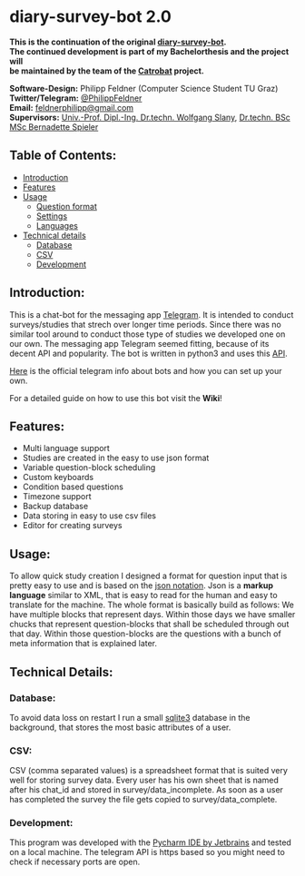 # diary-survey-bot 2.0

**This is the continuation of the original 
[diary-survey-bot](https://github.com/philippfeldner/diary-survey-bot).**  
**The continued development is part of my Bachelorthesis and the project will**  
**be maintained by the team of the [Catrobat](https://github.com/Catrobat) project.**


**Software-Design:** Philipp Feldner (Computer Science Student TU Graz)  
**Twitter/Telegram:** [@PhilippFeldner](https://twitter.com/PhilippFeldner)  
**Email:** [feldnerphilipp@gmail.com](mailto:feldnerphilipp@gmail.com)  
**Supervisors:**
[Univ.-Prof. Dipl.-Ing. Dr.techn. Wolfgang Slany](https://github.com/wslany), [Dr.techn. BSc MSc Bernadette Spieler](https://github.com/bernadettespieler)  


## Table of Contents:
- [Introduction](#introduction)
- [Features](#features)
- [Usage](#usage)
  - [Question format](#question-format)
  - [Settings](#settings)
  - [Languages](#languages)
- [Technical details](#technical-details)
  - [Database](#database)
  - [CSV](#csv)
  - [Development](#development)


## Introduction:

This is a chat-bot for the messaging app [Telegram](https://telegram.org/).
It is intended to conduct surveys/studies that strech over longer time periods.
Since there was no similar tool around to conduct those type of studies we
developed one on our own. The messaging app Telegram seemed fitting, because of
its decent API and popularity. The bot is written in python3 and uses this
[API](https://github.com/python-telegram-bot/python-telegram-bot).

[Here](https://telegram.org/blog/bot-revolution) is the official
telegram info about bots and how you can set up your own.

For a detailed guide on how to use this bot visit the **Wiki**!

## Features:

- Multi language support
- Studies are created in the easy to use json format
- Variable question-block scheduling
- Custom keyboards
- Condition based questions
- Timezone support
- Backup database
- Data storing in easy to use csv files
- Editor for creating surveys

## Usage:

To allow quick study creation I designed a format for question input that
is pretty easy to use and is based on the
[json notation](https://de.wikipedia.org/wiki/JavaScript_Object_Notation).
Json is a **markup language** similar to XML, that is easy to read for the
human and easy to translate for the machine. The whole format is basically
build as follows: We have multiple blocks that represent days. Within those
days we have smaller chucks that represent question-blocks that shall be
scheduled through out that day. Within those question-blocks are the questions
with a bunch of meta information that is explained later.

## Technical Details:

### Database:
To avoid data loss on restart I run a small
[sqlite3](https://docs.python.org/3/library/sqlite3.html)
database in the background, that stores the most basic
attributes of a user.

### CSV:
CSV (comma separated values) is a spreadsheet format that is suited
very well for storing survey data. Every user has his own sheet that
is named after his chat_id and stored in survey/data_incomplete. As
soon as a user has completed the survey the file gets copied to
survey/data_complete.

### Development:
This program was developed with the
[Pycharm IDE by Jetbrains](https://www.jetbrains.com/pycharm/)
and tested on a local machine. The telegram API is https based
so you might need to check if necessary ports are open.
